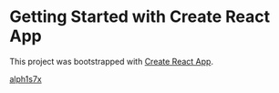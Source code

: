 # Getting Started with Create React App

This project was bootstrapped with [Create React App](https://github.com/facebook/create-react-app).


[alph1s7x](https://alph1s7x.github.io/weather/)